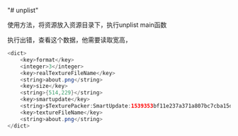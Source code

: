 "# unplist" 


使用方法，将资源放入资源目录下，执行unplist   main函数


执行出错，查看这个数据，他需要读取宽高， 

```java
<dict>
    <key>format</key>
    <integer>3</integer>
    <key>realTextureFileName</key>
    <string>about.png</string>
    <key>size</key>
    <string>{514,229}</string>
    <key>smartupdate</key>
    <string>$TexturePacker:SmartUpdate:1539353bf11e237a371a807bc7cba15d:a118c07db6111496d2187f94b25865a7:721447ffda4f3a63c6acc9c28506462c$</string>
    <key>textureFileName</key>
    <string>about.png</string>
</dict>
```

























